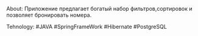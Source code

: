 About: 
Приложение предлагает богатый набор фильтров,сортировок и позволяет бронировать номера.

Tehnology:
#JAVA #SpringFrameWork #Hibernate #PostgreSQL


